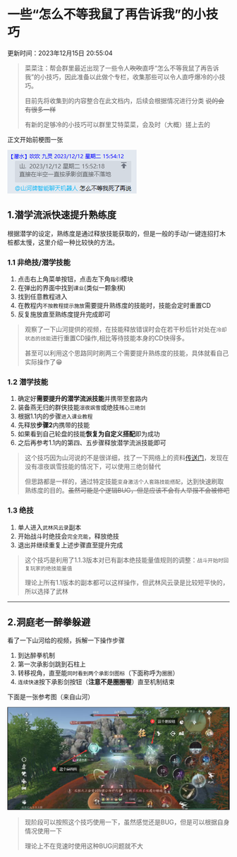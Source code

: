 # 一些“怎么不等我鼠了再告诉我”的小技巧

更新时间：2023年12月15日 20:55:04

> 菜菜注：帮会群里最近出现了一些令人~~吹吹~~直呼“怎么不等我鼠了再告诉我”的小技巧，因此准备以此做个专栏，收集那些可以令人直呼爆冷的小技巧。
> 
> 目前先将收集到的内容整合在此文档内，后续会根据情况进行分类 ~~说的会有很多一样~~
> 
> 有新的足够冷的小技巧可以群里艾特菜菜，会及时（大概）搓上去的

正文开始前梗图一张

![梗图](../../picture/cold_001.png)

## 1.潜学流派快速提升熟练度

根据潜学的设定，熟练度是通过释放技能获取的，但是一般的手动/一键连招打木桩都太慢，这里介绍一种比较快的方法。

### 1.1 非绝技/潜学技能

1) 点击右上角菜单按钮，点击左下角`指引`模块
2) 在弹出的界面中找到`课业`(类似一颗象棋)
3) 找到任意教程进入
4) 在教程内`不按教程提示施放`需要提升熟练度的技能时，技能会定时重置CD
5) 反复施放直至熟练度提升完成即可

> 观察了一下山河提供的视频，在技能释放错误时会在若干秒后针对处在`冷却状态的技能`进行重置CD操作,相比等待技能本身的CD快得多。
> 
> 甚至可以利用这个思路同时刷两三个需要提升熟练度的技能，具体就看自己实际操作了:grin:

### 1.2 潜学技能

1) 确定好**需要提升的潜学流派技能**并携带至套路内
2) 装备燕无归的群侠技能`凛夜飒雪`或绝技`残心三绝剑`
3) 根据1.1内的步骤`进入课业教程`
4) 先释放**步骤2**内携带的技能
5) 如果看到自己轮盘的技能**恢复为自定义搭配**即为成功
6) 之后再参考1.1内的第四、五步骤释放潜学流派技能即可

> 这个技巧因为山河说的不是很详细，找了一下网络上的资料[传送门](https://www.bilibili.com/video/BV14H4y1B7ud)，发现在没有凛夜飒雪技能的情况下，可以使用三绝剑替代
> 
>但思路都是一样的，通过特定技能`变身激活个人套路技能搭配`，达到快速刷取熟练度的目的。~~虽然可能是个逻辑BUG，但是应该不会有人举报不会被修吧~~

### 1.3 绝技

1) 单人进入`武林风云录`副本
2) 开始战斗时绝技会`完全充能`，释放绝技
3) 退出并继续重复上述步骤直至提升完成

> 这个技巧是利用了1.1.3版本对已有副本绝技能量值规则的调整：`战斗开始时回复玩家的绝技能量值`
> 
> 理论上所有1.1版本的副本都可以这样操作，但武林风云录是比较短平快的，所以选择了武林

***
## 2.洞庭老一醉拳躲避

看了一下山河给的视频，拆解一下操作步骤

1) 到达醉拳机制
2) 第一次承影剑跳到石柱上
3) 转移视角，直至能`同时看到两个承影剑图标`（下面称呼为`圈圈`）
4) `连续快速`按下承影剑按钮（**注意不是圈圈喔**）直至机制结束

下面是一张参考图（来自山河）

![视角参考](../../picture/cold_002.png)

> 现阶段可以按照这个技巧使用一下，虽然感觉还是BUG，但是可以根据自身情况使用一下
> 
> 理论上不在竞速时使用这种BUG问题就不大